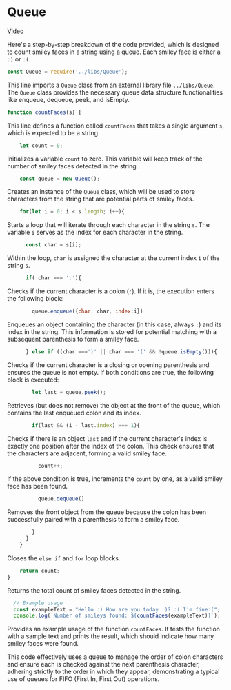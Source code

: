 # Queue

[Video](https://vimeo.com/936812742/800d4d7b69?share=copy)

Here's a step-by-step breakdown of the code provided, which is designed to count smiley faces in a string using a queue. Each smiley face is either a `:)` or `:(`.

```javascript
const Queue = require('../libs/Queue');
```
This line imports a `Queue` class from an external library file `../libs/Queue`. The `Queue` class provides the necessary queue data structure functionalities like enqueue, dequeue, peek, and isEmpty.

```javascript
function countFaces(s) {
```
This line defines a function called `countFaces` that takes a single argument `s`, which is expected to be a string.

```javascript
    let count = 0;
```
Initializes a variable `count` to zero. This variable will keep track of the number of smiley faces detected in the string.

```javascript
    const queue = new Queue();
```
Creates an instance of the `Queue` class, which will be used to store characters from the string that are potential parts of smiley faces.

```javascript
    for(let i = 0; i < s.length; i++){
```
Starts a loop that will iterate through each character in the string `s`. The variable `i` serves as the index for each character in the string.

```javascript
      const char = s[i];
```
Within the loop, `char` is assigned the character at the current index `i` of the string `s`.

```javascript
      if( char === ':'){
```
Checks if the current character is a colon (`:`). If it is, the execution enters the following block:

```javascript
        queue.enqueue({char: char, index:i})
```
Enqueues an object containing the character (in this case, always `:`) and its index in the string. This information is stored for potential matching with a subsequent parenthesis to form a smiley face.

```javascript
      } else if ((char ===')' || char === '(' && !queue.isEmpty())){
```
Checks if the current character is a closing or opening parenthesis and ensures the queue is not empty. If both conditions are true, the following block is executed:

```javascript
        let last = queue.peek();
```
Retrieves (but does not remove) the object at the front of the queue, which contains the last enqueued colon and its index.

```javascript
        if(last && (i - last.index) === 1){
```
Checks if there is an object `last` and if the current character's index is exactly one position after the index of the colon. This check ensures that the characters are adjacent, forming a valid smiley face.

```javascript
          count++;
```
If the above condition is true, increments the `count` by one, as a valid smiley face has been found.

```javascript
          queue.dequeue()
```
Removes the front object from the queue because the colon has been successfully paired with a parenthesis to form a smiley face.

```javascript
        }
      }
    }
```
Closes the `else if` and `for` loop blocks.

```javascript
    return count;
}
```
Returns the total count of smiley faces detected in the string.

```javascript
  // Example usage
  const exampleText = "Hello :) How are you today :)? :( I'm fine:(";
  console.log(`Number of smileys found: ${countFaces(exampleText)}`);
```
Provides an example usage of the function `countFaces`. It tests the function with a sample text and prints the result, which should indicate how many smiley faces were found.

This code effectively uses a queue to manage the order of colon characters and ensure each is checked against the next parenthesis character, adhering strictly to the order in which they appear, demonstrating a typical use of queues for FIFO (First In, First Out) operations.